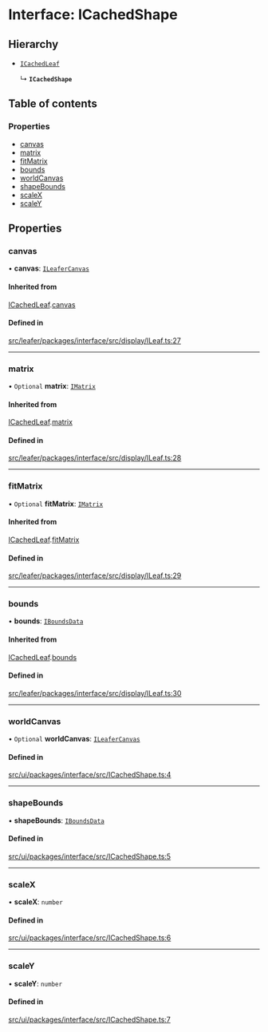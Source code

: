 # Interface: ICachedShape

## Hierarchy

- [`ICachedLeaf`](ICachedLeaf.md)

  ↳ **`ICachedShape`**

## Table of contents

### Properties

- [canvas](ICachedShape.md#canvas)
- [matrix](ICachedShape.md#matrix)
- [fitMatrix](ICachedShape.md#fitmatrix)
- [bounds](ICachedShape.md#bounds)
- [worldCanvas](ICachedShape.md#worldcanvas)
- [shapeBounds](ICachedShape.md#shapebounds)
- [scaleX](ICachedShape.md#scalex)
- [scaleY](ICachedShape.md#scaley)

## Properties

### canvas

• **canvas**: [`ILeaferCanvas`](ILeaferCanvas.md)

#### Inherited from

[ICachedLeaf](ICachedLeaf.md).[canvas](ICachedLeaf.md#canvas)

#### Defined in

[src/leafer/packages/interface/src/display/ILeaf.ts:27](https://github.com/leaferjs/leafer/blob/ce388543b1c91bc943ac7537f94ff47adf234c5d/packages/interface/src/display/ILeaf.ts#L27)

___

### matrix

• `Optional` **matrix**: [`IMatrix`](IMatrix.md)

#### Inherited from

[ICachedLeaf](ICachedLeaf.md).[matrix](ICachedLeaf.md#matrix)

#### Defined in

[src/leafer/packages/interface/src/display/ILeaf.ts:28](https://github.com/leaferjs/leafer/blob/ce388543b1c91bc943ac7537f94ff47adf234c5d/packages/interface/src/display/ILeaf.ts#L28)

___

### fitMatrix

• `Optional` **fitMatrix**: [`IMatrix`](IMatrix.md)

#### Inherited from

[ICachedLeaf](ICachedLeaf.md).[fitMatrix](ICachedLeaf.md#fitmatrix)

#### Defined in

[src/leafer/packages/interface/src/display/ILeaf.ts:29](https://github.com/leaferjs/leafer/blob/ce388543b1c91bc943ac7537f94ff47adf234c5d/packages/interface/src/display/ILeaf.ts#L29)

___

### bounds

• **bounds**: [`IBoundsData`](IBoundsData.md)

#### Inherited from

[ICachedLeaf](ICachedLeaf.md).[bounds](ICachedLeaf.md#bounds)

#### Defined in

[src/leafer/packages/interface/src/display/ILeaf.ts:30](https://github.com/leaferjs/leafer/blob/ce388543b1c91bc943ac7537f94ff47adf234c5d/packages/interface/src/display/ILeaf.ts#L30)

___

### worldCanvas

• `Optional` **worldCanvas**: [`ILeaferCanvas`](ILeaferCanvas.md)

#### Defined in

[src/ui/packages/interface/src/ICachedShape.ts:4](https://github.com/leaferjs/leafer-ui/blob/4d73938da11e4e94a0fd5c4fb30002be37f139ac/packages/interface/src/ICachedShape.ts#L4)

___

### shapeBounds

• **shapeBounds**: [`IBoundsData`](IBoundsData.md)

#### Defined in

[src/ui/packages/interface/src/ICachedShape.ts:5](https://github.com/leaferjs/leafer-ui/blob/4d73938da11e4e94a0fd5c4fb30002be37f139ac/packages/interface/src/ICachedShape.ts#L5)

___

### scaleX

• **scaleX**: `number`

#### Defined in

[src/ui/packages/interface/src/ICachedShape.ts:6](https://github.com/leaferjs/leafer-ui/blob/4d73938da11e4e94a0fd5c4fb30002be37f139ac/packages/interface/src/ICachedShape.ts#L6)

___

### scaleY

• **scaleY**: `number`

#### Defined in

[src/ui/packages/interface/src/ICachedShape.ts:7](https://github.com/leaferjs/leafer-ui/blob/4d73938da11e4e94a0fd5c4fb30002be37f139ac/packages/interface/src/ICachedShape.ts#L7)
